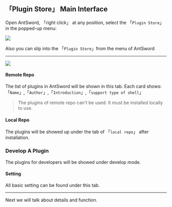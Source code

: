 「Plugin Store」 Main Interface
---

Open AntSword, 「right click」 at any position, select the 「`Plugin Store`」 in the popped-up menu:

![][img_main_page_1]

Also you can slip into the 「`Plugin Store`」from the menu of AntSword

---

![][img_main_page_2]

#### Remote Repo

The list of plugins in AntSword will be shown in this tab. Each card shows: 「`Name`」,「`Author`」,「`Introduction`」,「`support type of shell`」

> The plugins of remote repo can't be used. It must be installed locally to use.

#### Local Repo

The plugins will be showed up under the tab of 「`local repo`」 after installation.

### Develop A Plugin


The plugins for developers will be showed under develop mode.

#### Setting

All basic setting can be found under this tab.

---

Next we will talk about details and function.

[img_main_page_1]: http://antsword.l1n3.net/doc/plugin_store/main_page_1.jpg
[img_main_page_2]: http://antsword.l1n3.net/doc/plugin_store/main_page_2.jpg
